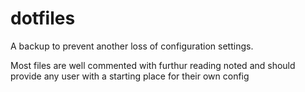 # dotfiles
A backup to prevent another loss of configuration settings.

Most files are well commented with furthur reading noted and should provide any user with a starting place for their own config
